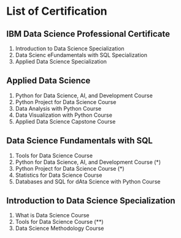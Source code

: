 # List of Certification 




## IBM Data Science Professional Certificate
1. Introduction to Data Science Specialization
2. Data Scienc eFundamentals with SQL Specialization
3. Applied Data Science Specialization

## Applied Data Science
1. Python for Data Science, AI, and Development Course
2. Python Project for Data Science Course
3. Data Analysis with Python Course
4. Data Visualization with Python Course
5. Applied Data Science Capstone Course

## Data Science Fundamentals with SQL
1. Tools for Data Science Course
2. Python for Data Science, AI, and Development Course (*)
3. Python Project for Data Science Course (*)
4. Statistics for Data Science Course
5. Databases and SQL for dAta Science with Python Course

## Introduction to Data Science Specialization
1. What is Data Science Course
2. Tools for Data Science Course (**)
3. Data Science Methodology Course
